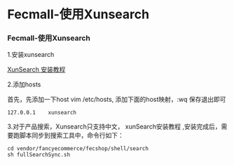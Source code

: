 Fecmall-使用Xunsearch
==============

### Fecmall-使用Xunsearch

1.安装xunsearch

[XunSearch 安装教程](http://www.fancyecommerce.com/2016/09/24/xunsearch-%E5%AE%89%E8%A3%85%EF%BC%8C%E4%BD%BF%E7%94%A8/)

2.添加hosts

首先，先添加一下host vim /etc/hosts, 添加下面的host映射，:wq 保存退出即可

```
127.0.0.1    xunsearch
```


3.对于产品搜索，Xunsearch只支持中文， xunSearch安装教程 ,安装完成后，需要跑脚本同步到搜索工具中，命令行如下：

```
cd vendor/fancyecommerce/fecshop/shell/search
sh fullSearchSync.sh
```






